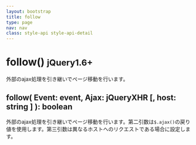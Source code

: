 ```yaml
---
layout: bootstrap
title: follow
type: page
nav: nav
class: style-api style-api-detail
---
```


# follow() <small><span class="label label-primary">jQuery1.6+</span></small>
外部のajax処理を引き継いでページ移動を行います。

## follow( Event: event, Ajax: jQueryXHR [, host: string ] ): boolean
外部のajax処理を引き継いでページ移動を行います。第二引数は`$.ajax()`の戻り値を使用します。第三引数は異なるホストへのリクエストである場合に設定します。
